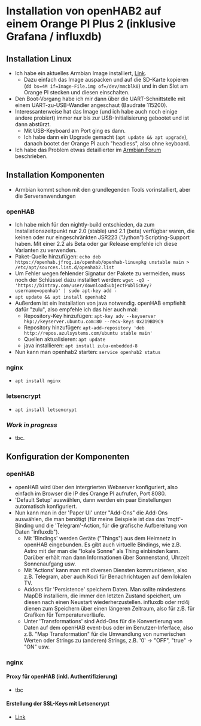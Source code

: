 # Installation von openHAB2 auf einem Orange PI Plus 2 (inklusive Grafana / influxdb)

## Installation Linux

* Ich habe ein aktuelles Armbian Image installiert, [Link](https://www.armbian.com/orange-pi-plus-2/).
  * Dazu einfach das Image auspacken und auf die SD-Karte kopieren (`dd bs=4M if=Image-File.img of=/dev/mmcblk0`) und in den Slot am Orange PI stecken und diesen einschalten.
* Den Boot-Vorgang habe ich mir dann über die UART-Schnittstelle mit einem UART-zu-USB-Wandler angeschaut (Baudrate 115200).
* Interessanterweise hat das Image (und ich habe auch noch einige andere probiert) immer nur bis zur USB-Initialisierung gebootet und ist dann abstürzt.
  * Mit USB-Keyboard am Port ging es dann.
  * Ich habe dann ein Upgrade gemacht (`apt update && apt upgrade`), danach bootet der Orange PI auch "headless", also ohne keyboard.
* Ich habe das Problem etwas detaillierter im [Armbian Forum](https://forum.armbian.com/index.php?/topic/5267-orange-pi-plus-2-headless-boot-not-possible-reboot-if-no-keyboard-is-connected/) beschrieben.


## Installation Komponenten

* Armbian kommt schon mit den grundlegenden Tools vorinstalliert, aber die Serveranwendungen 

### openHAB

* Ich habe mich für den nightly-build entschieden, da zum Installationszeitpunkt nur 2.0 (stable) und 2.1 (beta) verfügbar waren, die keinen oder nur eingeschränkten JSR223 ("Jython") Scripting-Support haben. Mit einer 2.2 als Beta oder gar Release empfehle ich diese Varianten zu verwenden.
* Paket-Quelle hinzufügen: `echo deb https://openhab.jfrog.io/openhab/openhab-linuxpkg unstable main > /etc/apt/sources.list.d/openhab2.list`
* Um Fehler wegen fehlender Signatur der Pakete zu vermeiden, muss noch der Schlüssel dazu installiert werden: `wget -qO - 'https://bintray.com/user/downloadSubjectPublicKey?username=openhab' | sudo apt-key add -`
* `apt update && apt install openhab2`
* Außerdem ist ein Installation von java notwendig. openHAB empfiehlt dafür "zulu", also empfehle ich das hier auch mal:
  * Repository-Key hinzufügen: `apt-key adv --keyserver hkp://keyserver.ubuntu.com:80 --recv-keys 0x219BD9C9`
  * Repository hinzufügen: `apt-add-repository 'deb http://repos.azulsystems.com/ubuntu stable main'`
  * Quellen aktualisieren: `apt update`
  * java installieren: `apt install zulu-embedded-8`
* Nun kann man openhab2 starten: `service openhab2 status`

### nginx
* `apt install nginx`

### letsencrypt
* `apt install letsencrypt`

### _Work in progress_ 
* tbc.


## Konfiguration der Komponenten

### openHAB
* openHAB wird über den intergrierten Webserver konfiguriert, also einfach im Browser die IP des Orange PI aufrufen, Port 8080.
* 'Default Setup' auswählen, dann werden ein paar Einstellungen automatisch konfiguriert.
* Nun kann man in der 'Paper UI' unter "Add-Ons" die Add-Ons auswählen, die man benötigt (für meine Beispiele ist das das 'mqtt'-Binding und die 'Telegram'-Action, für die grafische Aufbereitung von Daten "influxdb").
  * Mit 'Bindings' werden Geräte ("Things") aus dem Heimnetz in openHAB eingebunden. Es gibt auch virtuelle Bindings, wie z.B. Astro mit der man die "lokale Sonne" als Thing einbinden kann. Darüber erhält man dann Informationen über Sonnenstand, Uhrzeit Sonnenaufgang usw.
  * Mit 'Actions' kann man mit diversen Diensten kommunizieren, also z.B. Telegram, aber auch Kodi für Benachrichtugen auf dem lokalen TV.
  * Addons für 'Persistence' speichern Daten. Man sollte mindestens MapDB installiern, die immer den letzten Zustand speichert, um diesen nach einen Neustart wiederherzustellen. influxdb oder rrd4j dienen zum Speichern über einen längeren Zeitraum, also für z.B. für Grafiken für Temperaturverläufe.
  * Unter 'Transformations' sind Add-Ons für die Konvertierung von Daten auf dem openHAB event-bus oder im Benutzer-Inferface, also z.B. "Map Transformation" für die Umwandlung von numerischen Werten oder Strings zu (anderen) Strings, z.B. '0' -> "OFF", "true" -> "ON" usw.
  
  
### nginx


#### Proxy für openHAB (inkl. Authentifizierung)
* tbc

#### Erstellung der SSL-Keys mit Letsencrypt
* [Link](https://www.digitalocean.com/community/tutorials/how-to-secure-nginx-with-let-s-encrypt-on-ubuntu-16-04)


